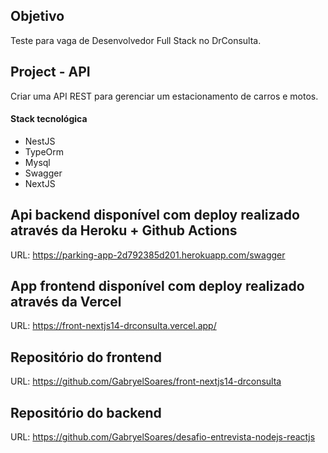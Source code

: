 ## Objetivo
Teste para vaga de Desenvolvedor Full Stack no DrConsulta.

## Project - API
Criar uma API REST para gerenciar um estacionamento de carros e motos.

#### Stack tecnológica
- NestJS
- TypeOrm
- Mysql
- Swagger
- NextJS

## Api backend disponível com deploy realizado através da Heroku + Github Actions
URL: https://parking-app-2d792385d201.herokuapp.com/swagger

## App frontend disponível com deploy realizado através da Vercel
URL: https://front-nextjs14-drconsulta.vercel.app/

## Repositório do frontend
URL: https://github.com/GabryelSoares/front-nextjs14-drconsulta

## Repositório do backend
URL: https://github.com/GabryelSoares/desafio-entrevista-nodejs-reactjs
